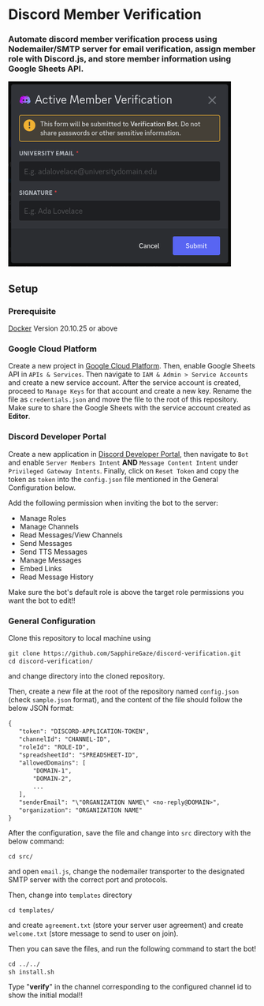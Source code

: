 # Discord Member Verification

### Automate discord member verification process using Nodemailer/SMTP server for email verification, assign member role with Discord.js, and store member information using Google Sheets API.

![image of an example verification modal](/src/resources/verification.png "verification modal example")

## **Setup**

### **Prerequisite**

[Docker](https://www.docker.com/) Version 20.10.25 or above

### **Google Cloud Platform**

Create a new project in [Google Cloud Platform](https://console.cloud.google.com/getting-started). Then, enable Google Sheets API in `APIs & Services`. Then navigate to `IAM & Admin > Service Accounts` and create a new service account. After the service account is created, proceed to `Manage Keys` for that account and create a new key. Rename the file as `credentials.json` and move the file to the root of this repository. Make sure to share the Google Sheets with the service account created as **Editor**.

### **Discord Developer Portal**

Create a new application in [Discord Developer Portal](https://discord.com/developers/applications), then navigate to `Bot` and enable `Server Members Intent` **AND** `Message Content Intent` under `Privileged Gateway Intents`. Finally, click on `Reset Token` and copy the token as `token` into the `config.json` file mentioned in the General Configuration below.   

Add the following permission when inviting the bot to the server:

- Manage Roles
- Manage Channels
- Read Messages/View Channels
- Send Messages
- Send TTS Messages
- Manage Messages
- Embed Links
- Read Message History

Make sure the bot's default role is above the target role permissions you want the bot to edit!!

### **General Configuration**

Clone this repository to local machine using 

```
git clone https://github.com/SapphireGaze/discord-verification.git
cd discord-verification/
```

and change directory into the cloned repository.

Then, create a new file at the root of the repository named `config.json` (check `sample.json` format), and the content of the file should follow the below JSON format:

```
{
   "token": "DISCORD-APPLICATION-TOKEN",
   "channelId": "CHANNEL-ID",
   "roleId": "ROLE-ID",
   "spreadsheetId": "SPREADSHEET-ID",
   "allowedDomains": [
       "DOMAIN-1",
       "DOMAIN-2",
       ...
   ],
   "senderEmail": "\"ORGANIZATION NAME\" <no-reply@DOMAIN>",
   "organization": "ORGANIZATION NAME"
}
```

After the configuration, save the file and change into `src` directory with the below command:

```
cd src/
```

and open `email.js`, change the nodemailer transporter to the designated SMTP server with the correct port and protocols.

Then, change into `templates` directory 

```
cd templates/
```

and create `agreement.txt` (store your server user agreement) and create `welcome.txt` (store message to send to user on join). 

Then you can save the files, and run the following command to start the bot! 

```
cd ../../
sh install.sh
```

Type "**verify**" in the channel corresponding to the configured channel id to show the initial modal!!
